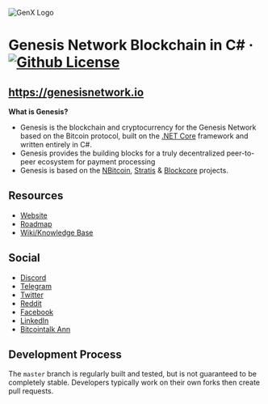 ![GenX Logo](https://wiki.genesisnetwork.io/images/thumb/7/75/BrandBlueBlue.png/750px-BrandBlueBlue.png "Genesis")

Genesis Network Blockchain in C#
&middot;
[![Github License](https://img.shields.io/npm/l/express.svg)](https://github.com/genesisofficial/genesisfullnode/blob/master/LICENSE)
=====================================

https://genesisnetwork.io
----------------------------

**What is Genesis?**

- Genesis is the blockchain and cryptocurrency for the Genesis Network based on the Bitcoin protocol, built on the [.NET Core](https://dotnet.github.io/) framework and written entirely in C#.
- Genesis provides the building blocks for a truly decentralized peer-to-peer ecosystem for payment processing
- Genesis is based on the [NBitcoin](https://github.com/MetacoSA/NBitcoin), [Stratis](https://github.com/stratisproject/StratisBitcoinFullNode) & [Blockcore](https://github.com/block-core/blockcore) projects.

## Resources

* [Website](https://genesisnetwork.io/)
* [Roadmap](https://genesisnetwork.io/roadmap.php)
* [Wiki/Knowledge Base](https://wiki.genesisnetwork.io/)

## Social
* [Discord](https://discord.io/genesisnetwork)
* [Telegram](https://t.me/genxnetwork)
* [Twitter](https://twitter.com/genx_network)
* [Reddit](https://www.reddit.com/r/genesisnetwork/)
* [Facebook](https://www.facebook.com/genxnetwork/)
* [LinkedIn](https://www.linkedin.com/company/genesisnetwork/)
* [Bitcointalk Ann](https://bitcointalk.org/index.php?topic=4882443)

## Development Process

The `master` branch is regularly built and tested, but is not guaranteed to be completely stable. Developers typically work on their own forks then create pull requests.
